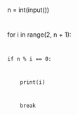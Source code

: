 #
n = int(input())
#
for i in range(2, n + 1):
#
    if n % i == 0:
#
        print(i)
#
        break
